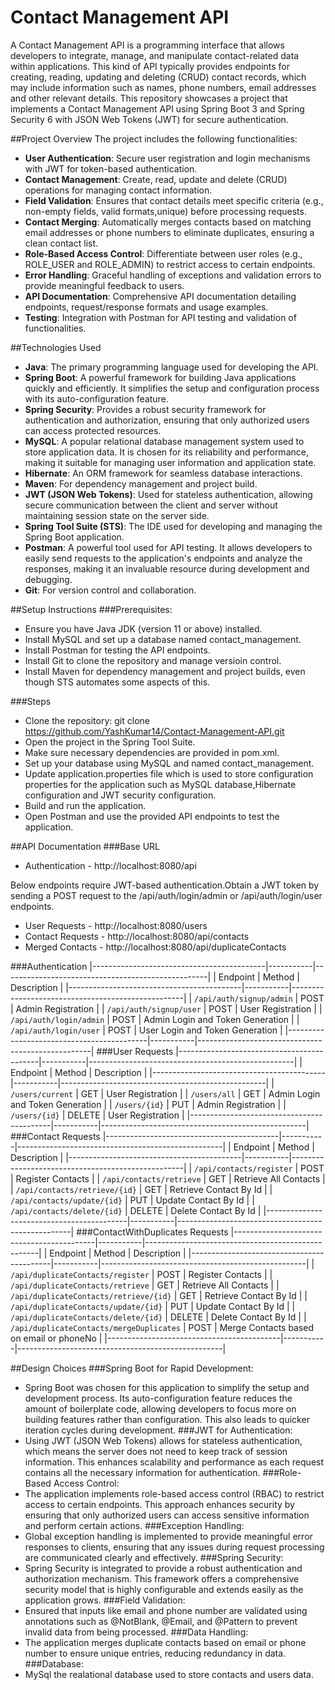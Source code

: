 # Contact Management API
A Contact Management API is a programming interface that allows developers to integrate, manage, and manipulate contact-related data within applications. This kind of API typically provides endpoints for creating, reading, updating and deleting (CRUD) contact records, which may include information such as names, phone numbers, email addresses and other relevant details.
This repository showcases a project that implements a Contact Management API using Spring Boot 3 and Spring Security 6 with JSON Web Tokens (JWT) for secure authentication.

##Project Overview
The project includes the following functionalities:
- **User Authentication**: Secure user registration and login mechanisms with JWT for token-based authentication.
- **Contact Management**: Create, read, update and delete (CRUD) operations for managing contact information.
- **Field Validation**: Ensures that contact details meet specific criteria (e.g., non-empty fields, valid formats,unique) before processing requests.
- **Contact Merging**: Automatically merges contacts based on matching email addresses or phone numbers to eliminate duplicates, ensuring a clean contact list.
- **Role-Based Access Control**: Differentiate between user roles (e.g., ROLE_USER and ROLE_ADMIN) to restrict access to certain endpoints.
- **Error Handling**: Graceful handling of exceptions and validation errors to provide meaningful feedback to users.
- **API Documentation**: Comprehensive API documentation detailing endpoints, request/response formats and usage examples.
- **Testing**: Integration with Postman for API testing and validation of functionalities.

##Technologies Used
- **Java**: The primary programming language used for developing the API.
- **Spring Boot**: A powerful framework for building Java applications quickly and efficiently. It simplifies the setup and configuration process with its auto-configuration feature.
- **Spring Security**: Provides a robust security framework for authentication and authorization, ensuring that only authorized users can access protected resources.
- **MySQL**: A popular relational database management system used to store application data. It is chosen for its reliability and performance, making it suitable for managing user information and application state.
- **Hibernate**: An ORM framework for seamless database interactions.
- **Maven**: For dependency management and project build.
- **JWT (JSON Web Tokens)**: Used for stateless authentication, allowing secure communication between the client and server without maintaining session state on the server side.
- **Spring Tool Suite (STS)**: The IDE used for developing and managing the Spring Boot application.
- **Postman**: A powerful tool used for API testing. It allows developers to easily send requests to the application's endpoints and analyze the responses, making it an invaluable resource during development and debugging.
- **Git**: For version control and collaboration.

##Setup Instructions
###Prerequisites:
- Ensure you have Java JDK (version 11 or above) installed.
- Install MySQL and set up a database named contact_management.
- Install Postman for testing the API endpoints.
- Install Git to clone the repository and manage versioin control.
- Install Maven for dependency management and project builds, even though STS automates some aspects of this.

###Steps
- Clone the repository: git clone https://github.com/YashKumar14/Contact-Management-API.git
- Open the project in the Spring Tool Suite.
- Make sure necessary dependencies are provided in pom.xml.
- Set up your database using MySQL and named contact_management.
- Update application.properties file which is used to store configuration properties for the application such as MySQL database,Hibernate configuration and JWT security configuration.
- Build and run the application.
- Open Postman and use the provided API endpoints to test the application.

##API Documentation
###Base URL 
- Authentication  	- http://localhost:8080/api

Below endpoints require JWT-based authentication.Obtain a JWT token by sending a POST request to the /api/auth/login/admin or /api/auth/login/user endpoints. 
- User Requests		- http://localhost:8080/users
- Contact Requests 	- http://localhost:8080/api/contacts
- Merged Contacts	- http://localhost:8080/api/duplicateContacts

###Authentication
|-------------------------------------------|-----------|---------------------------------------------------|
| Endpoint               					| Method 	| Description                                    	|
|-------------------------------------------|-----------|---------------------------------------------------|
| `/api/auth/signup/admin`      			| POST   	| Admin Registration                             	|
| `/api/auth/signup/user`       			| POST   	| User Registration                			  		|
| `/api/auth/login/admin`         			| POST   	| Admin Login and Token Generation               	|
| `/api/auth/login/user`      				| POST   	| User Login and Token Generation                	|
|-------------------------------------------|-----------|---------------------------------------------------|
###User Requests
|-------------------------------------------|-----------|---------------------------------------------------|
| Endpoint               					| Method 	| Description                                    	|
|-------------------------------------------|-----------|---------------------------------------------------|
| `/users/current`       					| GET   	| User Registration                					|
| `/users/all`         						| GET   	| Admin Login and Token Generation                	|
| `/users/{id}`      						| PUT   	| Admin Registration                              	|
| `/users/{id}`       						| DELETE   	| User Registration                					|
|-------------------------------------------|-----------|---------------------------------------------------|
###Contact Requests
|-------------------------------------------|-----------|---------------------------------------------------|
| Endpoint               					| Method 	| Description                                    	|
|-------------------------------------------|-----------|---------------------------------------------------|
| `/api/contacts/register`       			| POST 		| Register Contacts                					|
| `/api/contacts/retrieve`         			| GET   	| Retrieve All Contacts                				|
| `/api/contacts/retrieve/{id}`      		| GET  		| Retrieve Contact By Id                            |
| `/api/contacts/update/{id}`       		| PUT 		| Update Contact By Id               				|
| `/api/contacts/delete/{id}`				| DELETE	| Delete Contact By Id								|
|-------------------------------------------|-----------|---------------------------------------------------|
###ContactWithDuplicates Requests
|-------------------------------------------|-----------|---------------------------------------------------|
| Endpoint               					| Method 	| Description                                    	|
|-------------------------------------------|-----------|---------------------------------------------------|
| `/api/duplicateContacts/register`     	| POST 		| Register Contacts                					|
| `/api/duplicateContacts/retrieve`     	| GET   	| Retrieve All Contacts                				|
| `/api/duplicateContacts/retrieve/{id}`	| GET  		| Retrieve Contact By Id                            |
| `/api/duplicateContacts/update/{id}`  	| PUT 		| Update Contact By Id               				|
| `/api/duplicateContacts/delete/{id}`		| DELETE	| Delete Contact By Id								|
| `/api/duplicateContacts/mergeDuplicates`	| POST		| Merge Contacts based on email or phoneNo			|
|-------------------------------------------|-----------|---------------------------------------------------|

##Design Choices
###Spring Boot for Rapid Development:
- Spring Boot was chosen for this application to simplify the setup and development process. Its auto-configuration feature reduces the amount of boilerplate code, allowing developers to focus more on building features rather than configuration. This also leads to quicker iteration cycles during development.
###JWT for Authentication:
- Using JWT (JSON Web Tokens) allows for stateless authentication, which means the server does not need to keep track of session information. This enhances scalability and performance as each request contains all the necessary information for authentication.
###Role-Based Access Control:
- The application implements role-based access control (RBAC) to restrict access to certain endpoints. This approach enhances security by ensuring that only authorized users can access sensitive information and perform certain actions.
###Exception Handling:
- Global exception handling is implemented to provide meaningful error responses to clients, ensuring that any issues during request processing are communicated clearly and effectively.
###Spring Security:
- Spring Security is integrated to provide a robust authentication and authorization mechanism. This framework offers a comprehensive security model that is highly configurable and extends easily as the application grows.
###Field Validation: 
- Ensured that inputs like email and phone number are validated using annotations such as @NotBlank, @Email, and @Pattern to prevent invalid data from being processed.
###Data Handling: 
- The application merges duplicate contacts based on email or phone number to ensure unique entries, reducing redundancy in data.
###Database:
- MySql the realational database used to store contacts and users data.